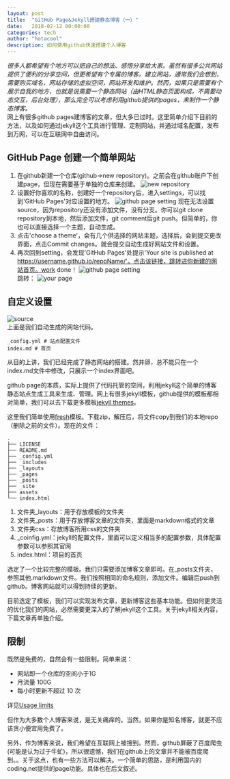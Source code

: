 ```yaml
---
layout: post
title:  "GitHub Page&Jekyll搭建静态博客（一）"
date:   2018-02-12 00:00:00
categories: tech
author: "hotacool"
description: 如何使用github快速搭建个人博客
---
```


*很多人都希望有个地方可以把自己的想法、感悟分享给大家。虽然有很多公共网站提供了便利的分享空间，但更希望有个专属的博客。建立网站，通常我们会想到，需要购买域名，网站存储的虚拟空间，网站开发和维护。然而，如果只是需要有个展示自我的地方，也就是说需要一个静态网站（由HTML静态页面构成，不需要动态交互，后台处理），那么完全可以考虑利用github提供的pages，来制作一个静态博客。*
<br/>网上有很多github pages建博客的文章，但大多已过时。这里简单介绍下目前的方法，以及如何通过jekyll这个工具进行管理、定制网站，并通过域名配置，发布到万网，可以在互联网中自由访问。

## GitHub Page 创建一个简单网站
1. 在github新建一个仓库(github->new repository)。之前会在github账户下创建page，但现在需要基于单独的仓库来创建。
![new repository](http://img.hb.aicdn.com/5f3fa948147bdf84afe2e7e9dc039330956e96184126d-cxmNiv_fw658)
2. 设置好你喜欢的名称，创建好一个repository后，进入settings，可以找到'GitHub Pages'对应设置的地方。
![github page setting](http://img.hb.aicdn.com/dd78b01d6dedbd7ad16b7e9ec395b18c2f435f141ff6c-VsmTCP_fw658)
现在无法设置source，因为repository还没有添加文件，没有分支。你可以git clone repository到本地，然后添加文件，git comment后git push。但简单的，你也可以直接选择一个主题，自动生成。
3. 点击'choose a theme'，会有几个供选择的网站主题，选择后，会到提交更改界面，点击Commit changes。就会提交自动生成好网站文件和设置。
4. 再次回到setting，会发现'GitHub Pages'处提示'Your site is published at https://username.github.io/repoName/'。点击该链接，跳转进你新建的网站首页。work done！
![github page setting](http://img.hb.aicdn.com/f5ce9f3a2715341d7d349757362ae5e244e4912f3bb24-aWpKmm_fw658)
 <br/>跳转：
![your page](http://img.hb.aicdn.com/62153991195e71470faa0bc4d0091f3806c06eeef0015-hSyXtU_fw658)

## 自定义设置
![source](http://img.hb.aicdn.com/6c84ee0bfc24c9eb016b460d175fa38658e1590a365b4-w2SKuf_fw658)
<br/>上面是我们自动生成的网站代码。
```
_config.yml # 站点配置文件
index.md # 首页
```
从目的上讲，我们已经完成了静态网站的搭建。然并卵，总不能只在一个index.md文件中修改，只展示一个index界面吧。

github page的本质，实际上提供了代码托管的空间，利用jekyll这个简单的博客静态站点生成工具来生成、管理。网上有很多jekyll模板，github提供的模板都相对简单，我们可以去下载更多模板[jekyll themes](http://jekyllthemes.org/)。

这里我们简单使用[fresh](http://jekyllthemes.org/themes/fresh/)模板。下载zip，解压后，将文件copy到我们的本地repo（删除之前的文件）。现在的文件：

```
.
├── LICENSE
├── README.md
├── _config.yml
├── _includes
├── _layouts
├── _pages
├── _posts
├── _site
├── assets
└── index.html
```
1. 文件夹_layouts：用于存放模板的文件夹
2. 文件夹_posts：用于存放博客文章的文件夹，里面是markdown格式的文章
3. 文件夹css：存放博客所用css的文件夹
4. _coinfig.yml：jekyll的配置文件，里面可以定义相当多的配置参数，具体配置参数可以参照其官网
5. index.html：项目的首页

选定了一个比较完整的模板。我们只需要添加博客文章即可。在_posts文件夹，参照其他.markdown文件。我们按照相同的命名规则，添加文件。编辑后push到github。博客网站就可以得到持续的更新。

目前选定了模板，我们可以实现发布文章，更新博客这些基本功能。但如何更灵活的优化我们的网站，必然需要更深入的了解jekyll这个工具。关于jekyll相关内容，下篇文章再单独介绍。

## 限制
既然是免费的，自然会有一些限制。简单来说：
* 网站即一个仓库的空间小于1G 
* 月流量 100G 
* 每小时更新不超过 10 次 

详见[Usage limits](https://help.github.com/articles/what-is-github-pages/)

但作为大多数个人博客来说，是无关痛痒的。当然，如果你是知名博客，就更不应该贪小便宜用免费了。

另外，作为博客来说，我们希望在互联网上被搜到。然而，github屏蔽了百度爬虫(可能是认为过于牛虻)，所以很遗憾，我们在github上的文章并不能被百度爬到。。关于这点，也有一些方法可以解决。一个简单的思路，是利用国内的coding.net提供的page功能。具体也在后文叙述。

